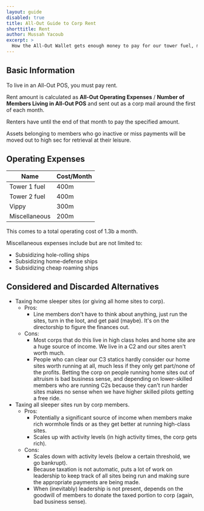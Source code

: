 ```yaml
---
layout: guide
disabled: true
title: All-Out Guide to Corp Rent
shorttitle: Rent
author: Mussah Yacoub
excerpt: >
  How the All-Out Wallet gets enough money to pay for our tower fuel, mapping tool, and miscellaneous corp expenses.
---
```


## Basic Information

To live in an All-Out POS, you must pay rent.

Rent amount is calculated as **All-Out Operating Expenses** / **Number of Members Living in All-Out POS** and sent out as a corp mail around the first of each month.

Renters have until the end of that month to pay the specified amount.

Assets belonging to members who go inactive or miss payments will be moved out to high sec for retrieval at their leisure.

## Operating Expenses

| Name          | Cost/Month |
|---------------|------------|
| Tower 1 fuel  | 400m       |
| Tower 2 fuel  | 400m       |
| Vippy         | 300m       |
| Miscellaneous | 200m       |

This comes to a total operating cost of 1.3b a month.

Miscellaneous expenses include but are not limited to:
- Subsidizing hole-rolling ships
- Subsidizing home-defense ships
- Subsidizing cheap roaming ships

## Considered and Discarded Alternatives

- Taxing home sleeper sites (or giving all home sites to corp).
  - Pros:
    - Line members don't have to think about anything, just run the sites, turn in the loot, and get paid (maybe).  It's on the directorship to figure the finances out.
  - Cons:
    - Most corps that do this live in high class holes and home site are a huge source of income.  We live in a C2 and our sites aren't worth much.
    - People who can clear our C3 statics hardly consider our home sites worth running at all, much less if they only get part/none of the profits.  Betting the corp on people running home sites out of altruism is bad business sense, and depending on lower-skilled members who are running C2s because they can't run harder sites makes no sense when we have higher skilled pilots getting a free ride.
- Taxing all sleeper sites run by corp members.
  - Pros:
    - Potentially a significant source of income when members make rich wormhole finds or as they get better at running high-class sites.
    - Scales up with activity levels (in high activity times, the corp gets rich).
  - Cons:
    - Scales down with activity levels (below a certain threshold, we go bankrupt).
    - Because taxation is not automatic, puts a lot of work on leadership to keep track of all sites being run and making sure the appropriate payments are being made.
    - When (inevitably) leadership is not present, depends on the goodwill of members to donate the taxed portion to corp (again, bad business sense).
